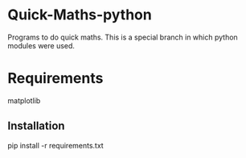 # Quick-Maths-python
Programs to do quick maths. This is a special branch in which python modules were used.

# Requirements
matplotlib

## Installation
pip install -r requirements.txt
